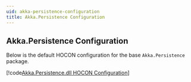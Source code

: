 ```yaml
---
uid: akka-persistence-configuration
title: Akka.Persistence Configuration
---
```


## Akka.Persistence Configuration

Below is the default HOCON configuration for the base `Akka.Persistence` package.

[!code[Akka.Persistence.dll HOCON Configuration](../../../src/core/Akka.Persistence/persistence.conf)]